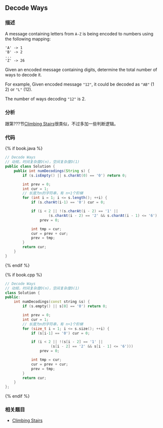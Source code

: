 ## Decode Ways


### 描述

A message containing letters from `A-Z` is being encoded to numbers using the following mapping:

```
'A' -> 1
'B' -> 2
...
'Z' -> 26
```

Given an encoded message containing digits, determine the total number of ways to decode it.

For example,
Given encoded message `"12"`, it could be decoded as `"AB"` (1 2) or `"L"` (12).

The number of ways decoding `"12"` is 2.


### 分析

跟第???节[Climbing Stairs](../linear-list/array/climbing-stairs.md)很类似，不过多加一些判断逻辑。


### 代码

{% if book.java %}
```java
// Decode Ways
// 动规，时间复杂度O(n)，空间复杂度O(1)
public class Solution {
    public int numDecodings(String s) {
        if (s.isEmpty() || s.charAt(0) == '0') return 0;

        int prev = 0;
        int cur = 1;
        // 长度为n的字符串，有 n+1个阶梯
        for (int i = 1; i <= s.length(); ++i) {
            if (s.charAt(i-1) == '0') cur = 0;

            if (i < 2 || !(s.charAt(i - 2) == '1' ||
                    (s.charAt(i - 2) == '2' && s.charAt(i - 1) <= '6')))
                prev = 0;

            int tmp = cur;
            cur = prev + cur;
            prev = tmp;
        }
        return cur;
    }
}
```
{% endif %}

{% if book.cpp %}
```cpp
// Decode Ways
// 动规，时间复杂度O(n)，空间复杂度O(1)
class Solution {
public:
    int numDecodings(const string &s) {
        if (s.empty() || s[0] == '0') return 0;

        int prev = 0;
        int cur = 1;
        // 长度为n的字符串，有 n+1个阶梯
        for (size_t i = 1; i <= s.size(); ++i) {
            if (s[i-1] == '0') cur = 0;

            if (i < 2 || !(s[i - 2] == '1' ||
                     (s[i - 2] == '2' && s[i - 1] <= '6')))
                prev = 0;

            int tmp = cur;
            cur = prev + cur;
            prev = tmp;
        }
        return cur;
    }
};
```
{% endif %}


### 相关题目

* [Climbing Stairs](climbing-stairs.md)
